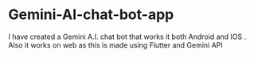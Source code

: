 # Gemini-AI-chat-bot-app
I have created a Gemini A.I. chat bot that works it both Android and IOS . Also it works on web as this is made using Flutter and Gemini API
